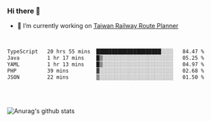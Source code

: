 ### Hi there 👋

- 🔭 I’m currently working on [Taiwan Railway Route Planner](https://github.com/Taiwan-Railway-Route-Planner)

<br/>

<!--START_SECTION:waka-->

```txt
TypeScript   20 hrs 55 mins  █████████████████████░░░░   84.47 %
Java         1 hr 17 mins    █▒░░░░░░░░░░░░░░░░░░░░░░░   05.25 %
YAML         1 hr 13 mins    █▒░░░░░░░░░░░░░░░░░░░░░░░   04.97 %
PHP          39 mins         ▓░░░░░░░░░░░░░░░░░░░░░░░░   02.68 %
JSON         22 mins         ▒░░░░░░░░░░░░░░░░░░░░░░░░   01.50 %
```

<!--END_SECTION:waka-->

<br/>
<br/>

![Anurag's github stats](https://github-readme-stats.vercel.app/api?username=DepickereSven&show_icons=true&theme=tokyonight)



<!--
**DepickereSven/DepickereSven** is a ✨ _special_ ✨ repository because its `README.md` (this file) appears on your GitHub profile.

Here are some ideas to get you started:

- 🔭 I’m currently working on ...
- 🌱 I’m currently learning ...
- 👯 I’m looking to collaborate on ...
- 🤔 I’m looking for help with ...
- 💬 Ask me about ...
- 📫 How to reach me: ...
- 😄 Pronouns: ...
- ⚡ Fun fact: ...
-->

